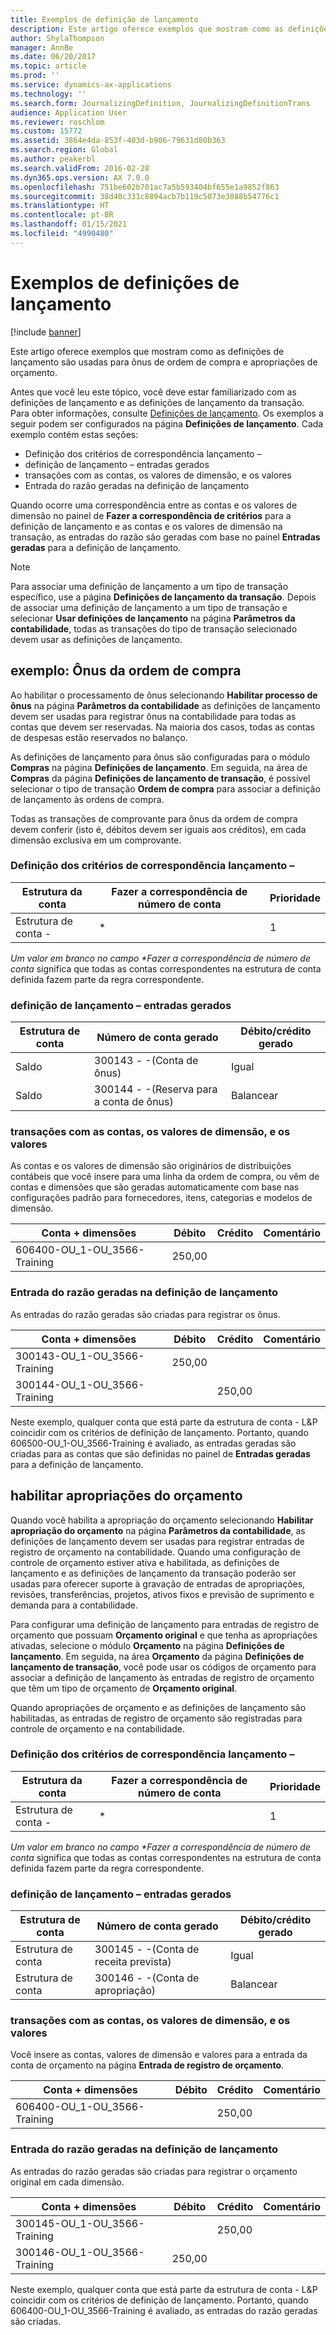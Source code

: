 ```yaml
---
title: ​Exemplos de definição de lançamento​
description: Este artigo oferece exemplos que mostram como as definições de lançamento são usadas para ônus de ordem de compra e apropriações de orçamento.
author: ShylaThompson
manager: AnnBe
ms.date: 06/20/2017
ms.topic: article
ms.prod: ''
ms.service: dynamics-ax-applications
ms.technology: ''
ms.search.form: JournalizingDefinition, JournalizingDefinitionTrans
audience: Application User
ms.reviewer: roschlom
ms.custom: 15772
ms.assetid: 3864e4da-853f-403d-b906-79631d80b363
ms.search.region: Global
ms.author: peakerbl
ms.search.validFrom: 2016-02-28
ms.dyn365.ops.version: AX 7.0.0
ms.openlocfilehash: 751be602b701ac7a5b593404bf655e1a9852f863
ms.sourcegitcommit: 38d40c331c8894acb7b119c5073e3088b54776c1
ms.translationtype: HT
ms.contentlocale: pt-BR
ms.lasthandoff: 01/15/2021
ms.locfileid: "4990480"
---
```

# <a name="posting-definition-examples"></a>Exemplos de definições de lançamento

[!include [banner](../includes/banner.md)]

Este artigo oferece exemplos que mostram como as definições de lançamento são usadas para ônus de ordem de compra e apropriações de orçamento.

Antes que você leu este tópico, você deve estar familiarizado com as definições de lançamento e as definições de lançamento da transação. Para obter informações, consulte [Definições de lançamento](posting-definitions.md). Os exemplos a seguir podem ser configurados na página **Definições de lançamento**. Cada exemplo contém estas seções:

-   Definição dos critérios de correspondência lançamento –
-   definição de lançamento – entradas gerados
-   transações com as contas, os valores de dimensão, e os valores
-   Entrada do razão geradas na definição de lançamento

Quando ocorre uma correspondência entre as contas e os valores de dimensão no painel de **Fazer a correspondência de critérios** para a definição de lançamento e as contas e os valores de dimensão na transação, as entradas do razão são geradas com base no painel **Entradas geradas** para a definição de lançamento. 
> [!NOTE]
> Para associar uma definição de lançamento a um tipo de transação específico, use a página **Definições de lançamento da transação**. Depois de associar uma definição de lançamento a um tipo de transação e selecionar **Usar definições de lançamento** na página **Parâmetros da contabilidade**, todas as transações do tipo de transação selecionado devem usar as definições de lançamento.

## <a name="example-purchase-order-encumbrances"></a>exemplo: Ônus da ordem de compra
Ao habilitar o processamento de ônus selecionando **Habilitar processo de ônus** na página **Parâmetros da contabilidade** as definições de lançamento devem ser usadas para registrar ônus na contabilidade para todas as contas que devem ser reservadas. Na maioria dos casos, todas as contas de despesas estão reservados no balanço. 

As definições de lançamento para ônus são configuradas para o módulo **Compras** na página **Definições de lançamento**. Em seguida, na área de **Compras** da página **Definições de lançamento de transação**, é possível selecionar o tipo de transação **Ordem de compra** para associar a definição de lançamento às ordens de compra. 

Todas as transações de comprovante para ônus da ordem de compra devem conferir (isto é, débitos devem ser iguais aos créditos), em cada dimensão exclusiva em um comprovante.

### <a name="posting-definition--match-criteria"></a>Definição dos critérios de correspondência lançamento –

| Estrutura da conta       | Fazer a correspondência de número de conta | Prioridade |
|-------------------------|----------------------|----------|
| Estrutura de conta -  | \*                   | 1        |

<em>Um valor em branco no campo **Fazer a correspondência de número de conta</em>* significa que todas as contas correspondentes na estrutura de conta definida fazem parte da regra correspondente.

### <a name="posting-definition--generated-entries"></a>definição de lançamento – entradas gerados

| Estrutura de conta | Número de conta gerado                    | Débito/crédito gerado |
|-------------------|---------------------------------------------|------------------------|
| Saldo           | 300143 - -(Conta de ônus)             | Igual                   |
| Saldo           | 300144 - -(Reserva para a conta de ônus) | Balancear              |

### <a name="transactions-with-the-accounts-dimension-values-and-amounts"></a>transações com as contas, os valores de dimensão, e os valores

As contas e os valores de dimensão são originários de distribuições contábeis que você insere para uma linha da ordem de compra, ou vêm de contas e dimensões que são geradas automaticamente com base nas configurações padrão para fornecedores, itens, categorias e modelos de dimensão.

| Conta + dimensões           | Débito  | Crédito | Comentário |
|--------------------------------|--------|--------|---------|
| 606400-OU\_1-OU\_3566-Training | 250,00 |        |         |

### <a name="ledger-entries-generated-from-the-posting-definition"></a>Entrada do razão geradas na definição de lançamento

As entradas do razão geradas são criadas para registrar os ônus.

| Conta + dimensões           | Débito  | Crédito | Comentário |
|--------------------------------|--------|--------|---------|
| 300143-OU\_1-OU\_3566-Training | 250,00 |        |         |
| 300144-OU\_1-OU\_3566-Training |        | 250,00 |         |

Neste exemplo, qualquer conta que está parte da estrutura de conta - L&P coincidir com os critérios de definição de lançamento. Portanto, quando 606500-OU\_1-OU\_3566-Training é avaliado, as entradas geradas são criadas para as contas que são definidas no painel de **Entradas geradas** para a definição de lançamento.

## <a name="example-budget-appropriations"></a>habilitar apropriações do orçamento
Quando você habilita a apropriação do orçamento selecionando **Habilitar apropriação do orçamento** na página **Parâmetros da contabilidade**, as definições de lançamento devem ser usadas para registrar entradas de registro de orçamento na contabilidade. Quando uma configuração de controle de orçamento estiver ativa e habilitada, as definições de lançamento e as definições de lançamento da transação poderão ser usadas para oferecer suporte à gravação de entradas de apropriações, revisões, transferências, projetos, ativos fixos e previsão de suprimento e demanda para a contabilidade. 

Para configurar uma definição de lançamento para entradas de registro de orçamento que possuam **Orçamento original** e que tenha as apropriações ativadas, selecione o módulo **Orçamento** na página **Definições de lançamento**. Em seguida, na área **Orçamento** da página **Definições de lançamento de transação**, você pode usar os códigos de orçamento para associar a definição de lançamento às entradas de registro de orçamento que têm um tipo de orçamento de **Orçamento original**. 

Quando apropriações de orçamento e as definições de lançamento são habilitadas, as entradas de registro de orçamento são registradas para controle de orçamento e na contabilidade.

### <a name="posting-definition--match-criteria"></a>Definição dos critérios de correspondência lançamento –

| Estrutura da conta       | Fazer a correspondência de número de conta | Prioridade |
|-------------------------|----------------------|----------|
| Estrutura de conta -  | \*                   | 1        |

<em>Um valor em branco no campo **Fazer a correspondência de número de conta</em>* significa que todas as contas correspondentes na estrutura de conta definida fazem parte da regra correspondente.

### <a name="posting-definition--generated-entries"></a>definição de lançamento – entradas gerados

| Estrutura de conta | Número de conta gerado              | Débito/crédito gerado |
|-------------------|---------------------------------------|------------------------|
| Estrutura de conta | 300145 - -(Conta de receita prevista) | Igual                   |
| Estrutura de conta | 300146 - -(Conta de apropriação)     | Balancear              |

### <a name="transactions-with-the-accounts-dimension-values-and-amounts"></a>transações com as contas, os valores de dimensão, e os valores

Você insere as contas, valores de dimensão e valores para a entrada da conta de orçamento na página **Entrada de registro de orçamento**.

| Conta + dimensões           | Débito | Crédito | Comentário |
|--------------------------------|-------|--------|---------|
| 606400-OU\_1-OU\_3566-Training |       | 250,00 |         |

### <a name="ledger-entries-generated-from-the-posting-definition"></a>Entrada do razão geradas na definição de lançamento

As entradas do razão geradas são criadas para registrar o orçamento original em cada dimensão.

| Conta + dimensões           | Débito  | Crédito | Comentário |
|--------------------------------|--------|--------|---------|
| 300145-OU\_1-OU\_3566-Training |        | 250,00 |         |
| 300146-OU\_1-OU\_3566-Training | 250,00 |        |         |

Neste exemplo, qualquer conta que está parte da estrutura de conta - L&P coincidir com os critérios de definição de lançamento. Portanto, quando 606400-OU\_1-OU\_3566-Training é avaliado, as entradas do razão geradas são criadas.





